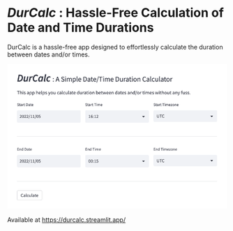 # ***DurCalc*** : Hassle-Free Calculation of Date and Time Durations

DurCalc is a hassle-free app designed to effortlessly calculate the duration between dates and/or times.

![DurCalc Screenshot](/screenshot.png "DurCalc")

Available at https://durcalc.streamlit.app/
